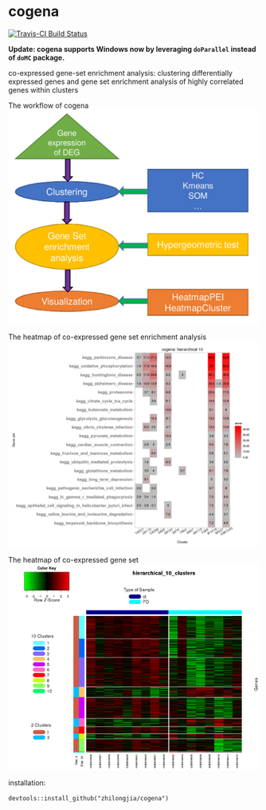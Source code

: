 # cogena

[![Travis-CI Build Status](https://travis-ci.org/zhilongjia/cogena.png?branch=master)](https://travis-ci.org/zhilongjia/cogena)

**Update: cogena supports Windows now by leveraging `doParallel` instead of `doMC` package.**

co-expressed gene-set enrichment analysis: clustering differentially expressed 
genes and gene set enrichment analysis of highly correlated genes within clusters

The workflow of cogena
![cogena_workflow](inst/figure/Cogena_workflow.png)

The heatmap of co-expressed gene set enrichment analysis
![cogena_heatmapPEI](inst/figure/cogena_heatmapPEI.png)

The heatmap of co-expressed gene set
![cogena_heatmapCluster](inst/figure/cogena_heatmapCluster.png)


installation:

	devtools::install_github("zhilongjia/cogena")
